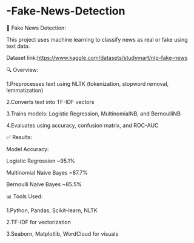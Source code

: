 # -Fake-News-Detection
📰 Fake News Detection:

This project uses machine learning to classify news as real or fake using text data.

Dataset link:https://www.kaggle.com/datasets/studymart/nlp-fake-news

🔍 Overview:

1.Preprocesses text using NLTK (tokenization, stopword removal, lemmatization)

2.Converts text into TF-IDF vectors

3.Trains models: Logistic Regression, MultinomialNB, and BernoulliNB

4.Evaluates using accuracy, confusion matrix, and ROC-AUC

✅ Results:

Model	Accuracy:

Logistic Regression	~95.1%

Multinomial Naive Bayes	~87.7%

Bernoulli Naive Bayes	~85.5%

📊 Tools Used:

1.Python, Pandas, Scikit-learn, NLTK

2.TF-IDF for vectorization

3.Seaborn, Matplotlib, WordCloud for visuals


